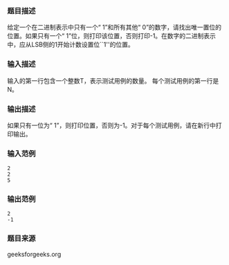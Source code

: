 ### 题目描述
给定一个在二进制表示中只有一个“ 1”和所有其他“ 0”的数字，请找出唯一置位的位置。如果只有一个“ 1”位，则打印该位置，否则打印-1。在数字的二进制表示中，应从LSB侧的1开始计数设置位``1''的位置。
### 输入描述
输入的第一行包含一个整数T，表示测试用例的数量。 每个测试用例的第一行是N。
### 输出描述
如果只有一位为“ 1”，则打印位置，否则为-1。对于每个测试用例，请在新行中打印输出。
### 输入范例
```
2
2
5
```
### 输出范例
```
2
-1
```
### 题目来源
geeksforgeeks.org

